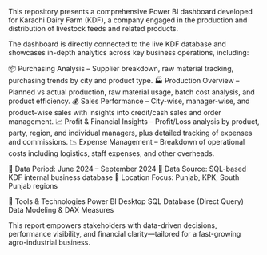 This repository presents a comprehensive Power BI dashboard developed for Karachi Dairy Farm (KDF), a company engaged in the production and distribution of livestock feeds and related products.

The dashboard is directly connected to the live KDF database and showcases in-depth analytics across key business operations, including:

📦 Purchasing Analysis – Supplier breakdown, raw material tracking, purchasing trends by city and product type.
🏭 Production Overview – Planned vs actual production, raw material usage, batch cost analysis, and product efficiency.
💰 Sales Performance – City-wise, manager-wise, and product-wise sales with insights into credit/cash sales and order management.
📈 Profit & Financial Insights – Profit/Loss analysis by product, party, region, and individual managers, plus detailed tracking of expenses and commissions.
📉 Expense Management – Breakdown of operational costs including logistics, staff expenses, and other overheads.

📅 Data Period: June 2024 – September 2024
🔗 Data Source: SQL-based KDF internal business database
📍 Location Focus: Punjab, KPK, South Punjab regions

🔧 Tools & Technologies
Power BI Desktop
SQL Database (Direct Query)
Data Modeling & DAX Measures

This report empowers stakeholders with data-driven decisions, performance visibility, and financial clarity—tailored for a fast-growing agro-industrial business.
